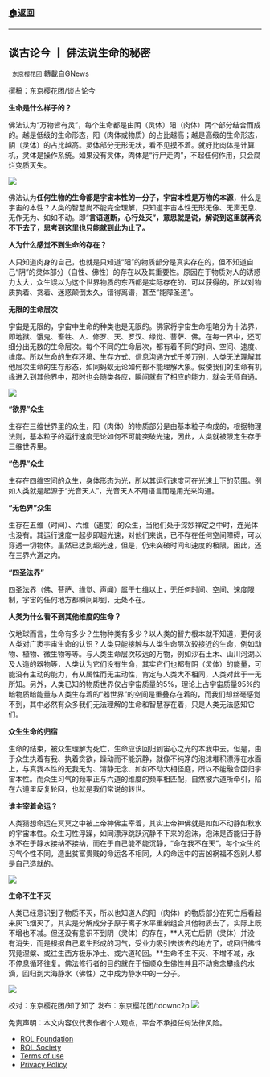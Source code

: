 ###  [:house:返回](README.md)
---


## 谈古论今 ┃ 佛法说生命的秘密
` 东京樱花团` [轉載自GNews](https://gnews.org/zh-hans/2686080/)

撰稿：东京樱花团/谈古论今
 
**生命是什么样子的？**
 
佛法认为“万物皆有灵”，每个生命都是由阴（灵体）阳（肉体）两个部分结合而成的。越是低级的生命形态，阳（肉体或物质）的占比越高；越是高级的生命形态，阴（灵体）的占比越高。灵体部分无形无状，看不见摸不着。就好比肉体是计算机，灵体是操作系统。如果没有灵体，肉体是“行尸走肉”，不起任何作用，只会腐烂变质灭失。
 
![](https://assets.gnews.org/wp-content/uploads/2022/06/a1_1654686051.jpg)
 
佛法认为**任何生物的生命都是宇宙本性的一分子，宇宙本性是万物的本源**，什么是宇宙的本性？人类的智慧尚不能完全理解，只知道宇宙本性无形无像、无声无息、无作无为、如如不动。即“**言语道断，心行处灭”，意思就是说，解说到这里就再说不下去了，思考到这里也只能就到此为止了。**
 
**人为什么感觉不到生命的存在？**
 
人只知道肉身的自己，也就是只知道“阳”的物质部分是真实存在的，但不知道自己“阴”的灵体部分（自性、佛性）的存在以及其重要性。原因在于物质对人的诱惑力太大，众生误以为这个世界物质的东西都是实际存在的、可以获得的，所以对物质执着、贪着、迷惑颠倒太久，错得离谱，甚至“能障圣道”。
 
**无限的生命层次**
 
宇宙是无限的，宇宙中生命的种类也是无限的。佛家将宇宙生命粗略分为十法界，即地狱、饿鬼、畜牲、人、修罗、天、罗汉、缘觉、菩萨、佛。在每一界中，还可细分出无数的生命层次。每个不同的生命层次，都有着不同的时间、空间、速度、维度。所以生命的生存环境、生存方式、信息沟通方式千差万别，人类无法理解其他层次生命的生存形态，如同蚂蚁无论如何都不能理解大象。假使我们的生命有机缘进入到其他界中，那时也会随类各应，瞬间就有了相应的能力，就会无师自通。
 
![](https://assets.gnews.org/wp-content/uploads/2022/06/a2_1654686063.jpg)
 
**“欲界”众生**
 
生存在三维世界里的众生，阳（肉体）的物质部分是由基本粒子构成的，根据物理法则，基本粒子的运行速度无论如何不可能突破光速，因此，人类就被限定生存于三维世界里。
 
**“色界”众生**
 
生存在四维空间的众生，身体形态为光，所以其运行速度可在光速上下的范围。例如人类就是起源于“光音天人”，光音天人不用语言而是用光来沟通。
 
**“无色界”众生**
 
生存在五维（时间）、六维（速度）的众生，当他们处于深妙禅定之中时，连光体也没有。其运行速度一起步即超光速，对他们来说，已不存在任何空间障碍，可以穿透一切物体。虽然已达到超光速，但是，仍未突破时间和速度的极限，因此，还在三界六道之内。
 
**“四圣法界”**
 
四圣法界（佛、菩萨、缘觉、声闻）属于七维以上，无任何时间、空间、速度限制，宇宙的任何地方都瞬间即到，无处不在。
 
**人类为什么看不到其他维度的生命？**
 
仅地球而言，生命有多少？生物种类有多少？以人类的智力根本就不知道，更何谈人类对广袤宇宙生命的认识？人类只能接触与人类生命层次较接近的生命，例如动物、植物、微生物等等。与人类生命层次较远的万物，例如沙石土木、山川河湖以及人造的器物等，人类认为它们没有生命，其实它们也都有阴（灵体）的能量，可能没有主动的能力，有从属性而无主动性，肯定与人类大不相同，人类对此于一无所知。另外，人类已知的物质世界仅占宇宙质量的5%，理论上占宇宙质量95%的暗物质暗能量与人类生存着的“器世界”的空间是重叠存在着的，而我们却丝毫感觉不到，其中必然有众多我们无法理解的生命和智慧存在着，只是人类无法感知它们。
 
**众生生命的归宿**
 
生命的结束，被众生理解为死亡，生命应该回归到宙心之光的本我中去。但是，由于众生执着有我、执着贪欲，躁动而不能沉静，就像不纯净的泡沫堆积漂浮在水面上，与真我本性的无我无为、清静无念、如如不动大相径庭，所以不能融合回归宇宙本性。而众生习气的频率正与六道的维度的频率相匹配，自然被六道所牵引，陷在六道里反复轮回，也就是我们常说的转世。
 
**谁主宰着命运？**
 
人类猜想命运在冥冥之中被上帝神佛主宰着，其实上帝神佛就是如如不动静如秋水的宇宙本性。众生习性浮躁，如同漂浮跳跃沉静不下来的泡沫，泡沫是否能归于静水不在于静水接纳不接纳，而在于自己能不能沉静，“命在我不在天”。每个众生的习气个性不同，造出贫富贵贱的命运各不相同，人的命运中的吉凶祸福不怨别人都是自己造就的。
 
![](https://assets.gnews.org/wp-content/uploads/2022/06/a3_1654686082.jpg)
 
**生命不生不灭**
 
人类已经意识到了物质不灭，所以也知道人的阳（肉体）的物质部分在死亡后看起来灰飞烟灭了，其实是分解成分子原子离子水平重新组合其他物质去了，实际上既不增也不减。但还没有意识不到阴（灵体）的存在，**人死亡后阴（灵体）并没有消失，而是根据自己累生形成的习气，受业力吸引去该去的地方了，或回归佛性究竟涅槃、或往生西方极乐净土、或六道轮回。**生命不生不灭、不增不减，永不停息循环往复。佛法修行者的目的就在于恒顺众生佛性并且不动贪念攀缘的水滴，回归到大海静水（佛性）之中成为静水中的一分子。
 
![](https://assets.gnews.org/wp-content/uploads/2022/06/a4_1654686094.jpg)
 
校对：东京樱花团/知了知了
发布：东京樱花团/tdownc2p
 ![](https://assets.gnews.org/wp-content/uploads/2022/03/yht.jpg) 

免责声明：本文内容仅代表作者个人观点，平台不承担任何法律风险。
  
- [ROL Foundation](https://rolfoundation.org/)
- [ROL Society](https://rolsociety.org/)
- [Terms of use](https://gnews.org/terms-of-use-3/)
- [Privacy Policy](https://gnews.org/privacy-policy/)

